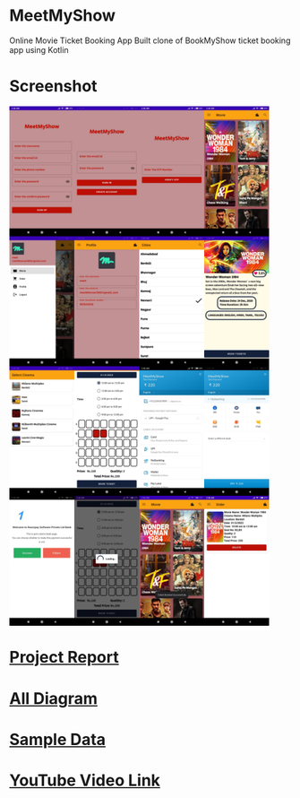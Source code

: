 # MeetMyShow
Online Movie Ticket Booking App 
Built clone of BookMyShow ticket booking app using Kotlin
# Screenshot
<div style="display:flex;">
<img src="screenshot/1.jpeg" width="23%">
<img src="screenshot/2.jpeg" width="23%">
<img src="screenshot/3.jpeg" width="23%">
<img src="screenshot/4.jpeg" width="23%">
</div>


<div style="display:flex;">
<img src="screenshot/5.jpeg" width="23%">
<img src="screenshot/6.jpeg" width="23%">
<img src="screenshot/7.jpeg" width="23%">
<img src="screenshot/8.jpeg" width="23%">
</div>


<div style="display:flex;">
<img src="screenshot/9.jpeg" width="23%">
<img src="screenshot/10.jpeg" width="23%">
<img src="screenshot/11.jpeg" width="23%">
<img src="screenshot/12.jpeg" width="23%">
</div>



<div style="display:flex;">
<img src="screenshot/13.jpeg" width="23%">
<img src="screenshot/14.jpeg" width="23%">
<img src="screenshot/15.jpeg" width="23%">
<img src="screenshot/16.jpeg" width="23%">
</div>

# [Project Report](https://github.com/meet2602/MeetMyShow/blob/master/screenshot/Project%20Report.pdf)
# [All Diagram](https://github.com/meet2602/MeetMyShow/tree/master/screenshot/diagram)
# [Sample Data](https://github.com/meet2602/MeetMyShow/tree/master/screenshot/movie_sample_data.json)

# [YouTube Video Link](https://youtu.be/qzM71WWkyK4)

